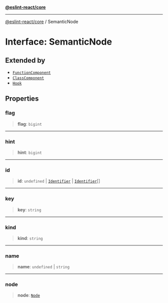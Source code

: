 [**@eslint-react/core**](../README.md)

***

[@eslint-react/core](../README.md) / SemanticNode

# Interface: SemanticNode

## Extended by

- [`FunctionComponent`](FunctionComponent.md)
- [`ClassComponent`](ClassComponent.md)
- [`Hook`](Hook.md)

## Properties

### flag

> **flag**: `bigint`

***

### hint

> **hint**: `bigint`

***

### id

> **id**: `undefined` \| [`Identifier`](../-internal-/interfaces/Identifier.md) \| [`Identifier`](../-internal-/interfaces/Identifier.md)[]

***

### key

> **key**: `string`

***

### kind

> **kind**: `string`

***

### name

> **name**: `undefined` \| `string`

***

### node

> **node**: [`Node`](../-internal-/type-aliases/Node.md)
